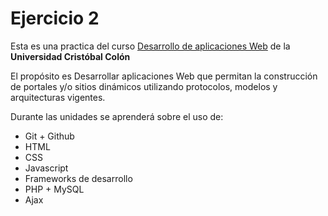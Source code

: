 # Ejercicio 2
Esta es una practica del curso [Desarrollo de aplicaciones Web](https://av-exactas.ucc.mx/course/view.php?id=296) de la **Universidad Cristóbal Colón**

El propósito es Desarrollar aplicaciones Web que permitan la construcción de portales y/o sitios dinámicos utilizando protocolos, modelos y arquitecturas  vigentes.

Durante las unidades se aprenderá sobre el uso de:

* Git + Github
* HTML
* CSS
* Javascript
* Frameworks de desarrollo
* PHP + MySQL
* Ajax
